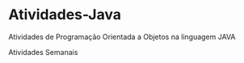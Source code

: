 # Atividades-Java
Atividades de Programação Orientada a Objetos na linguagem JAVA

Atividades Semanais
